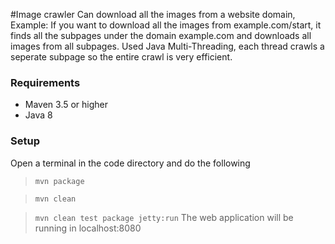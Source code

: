 #Image crawler
Can download all the images from a website domain, Example: If you want to download all the images from example.com/start, it finds all the subpages under the domain example.com and downloads all images from all subpages. Used Java Multi-Threading, each thread crawls a seperate subpage so the entire crawl is very efficient. 

### Requirements

- Maven 3.5 or higher
- Java 8

### Setup
Open a terminal in the code directory and do the following

>`mvn package`

>`mvn clean`

>`mvn clean test package jetty:run`
The web application will be running in localhost:8080


